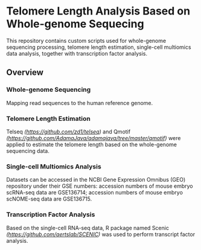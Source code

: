 # Telomere Length Analysis Based on Whole-genome Sequecing

This repository contains custom scripts used for whole-genome sequencing processing, telomere length estimation, single-cell multiomics data analysis, together with transcription factor analysis.

## Overview

### Whole-genome Sequencing 
Mapping read sequences to the human reference genome.

### Telomere Length Estimation
Telseq *(https://github.com/zd1/telseq)* and Qmotif *(https://github.com/AdamaJava/adamajava/tree/master/qmotif)* were applied to estimate the telomere length based on the whole-genome sequencing data.

### Single-cell Multiomics Analysis
Datasets can be accessed in the NCBI Gene Expression Omnibus (GEO) repository under their GSE numbers: accession numbers of mouse embryo scRNA-seq data are GSE136714; accession numbers of mouse embryo scNOME-seq data are GSE136715.

### Transcription Factor Analysis
Based on the single-cell RNA-seq data, R package named Scenic *(https://github.com/aertslab/SCENIC)* was used to perform transcript factor analysis.
